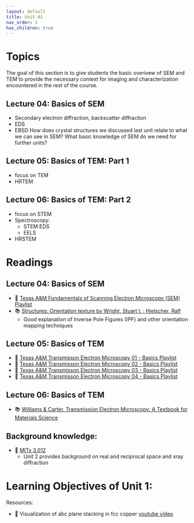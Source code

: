 ```yaml
---
layout: default
title: Unit-01
nav_order: 2
has_children: true
---
```


# Topics

The goal of this section is to give students the basic overivew of SEM and TEM to provide the necessary context for imaging and characterization encountered in the rest of the course.

## Lecture 04: Basics of SEM
- Secondary electron diffraction, backscatter diffraction
- EDS
- EBSD
How does crystal structures we discussed last unit relate to what we can see in SEM?
What basic knowledge of SEM do we need for further units?

## Lecture 05: Basics of TEM: Part 1
- focus on TEM
- HRTEM

## Lecture 06: Basics of TEM: Part 2
- focus on STEM
- Spectroscopy:
	- STEM EDS
	- EELS
- HRSTEM

# Readings
## Lecture 04: Basics of SEM
- 🎥 [Texas A&M Fundamentals of Scanning Electron Microscopy (SEM) Playlist](https://www.youtube.com/watch?v=YN6yRRtmeKY&list=PLzldQixzgawAaWNu-IMlvZgcYARLARc9j&pp=iAQB)
- 📚 [Structures: Orientation texture by Wright, Stuart I. ; Hielscher, Ralf](https://doi.org/10.1016/B0-12-369401-9/00696-3)
	- Good explanation of Inverse Pole Figures (IPF) and other orientation mapping techniques

## Lecture 05: Basics of TEM
- 🎥 [Texas A&M Transmisson Electron Microscopy 01 - Basics Playlist](https://www.youtube.com/watch?v=pVASxZxpwfU&list=PLzldQixzgawAsROhblVFpFUmqn3CaD0tx&pp=iAQB)
- 🎥 [Texas A&M Transmisson Electron Microscopy 02 - Basics Playlist](https://www.youtube.com/watch?v=s5lWzf1FZB0&list=PLzldQixzgawA8PGc8X6x-L-p6oFxKy65q&pp=iAQB)
- 🎥 [Texas A&M Transmisson Electron Microscopy 03 - Basics Playlist](https://www.youtube.com/watch?v=ee9MRDxkIEQ&list=PLzldQixzgawBoBPVubhQ0htR0-pDmhGkF&pp=iAQB)
- 🎥 [Texas A&M Transmisson Electron Microscopy 04 - Basics Playlist](https://www.youtube.com/watch?v=ap6Yvh0UUOg&list=PLzldQixzgawB8T1RxxwZozbrhzkgH_6HP&pp=iAQB)

## Lecture 06: Basics of TEM
- 📚 [Williams & Carter. Transmission Electron Microscopy: A Textbook for Materials Science](https://link.springer.com/book/10.1007/978-0-387-76501-3)

## Background knowledge:
- 🎥 [MITx 3.012](https://mitxonline.mit.edu/courses/course-v1:MITxT+3.012Sx/)
	- Unit 2 provides background on real and reciprocal space and xray diffraction

# Learning Objectives of Unit 1:






Resources:

- 🎥 Visualization of abc plane stacking in fcc copper [youtube video](https://www.youtube.com/watch?v=anBOxrbTDrI)